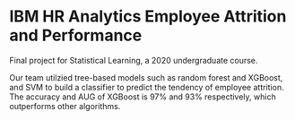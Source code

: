 # IBM HR Analytics Employee Attrition and Performance

Final project for Statistical Learning, a 2020 undergraduate course.

Our team utilzied tree-based models such as random forest and XGBoost, and SVM to build a classifier to predict the tendency of employee attrition. The accuracy and AUG of XGBoost is 97% and 93% respectively, which outperforms other algorithms.
